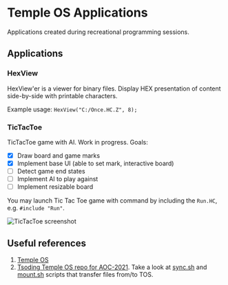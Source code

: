 # Temple OS Applications

Applications created during recreational programming sessions.

## Applications

### HexView

HexView'er is a viewer for binary files. Display HEX presentation of content
side-by-side with printable characters.

Example usage:
```HexView("C:/Once.HC.Z", 8);```

### TicTacToe

TicTacToe game with AI. Work in progress. Goals:
- [x] Draw board and game marks
- [x] Implement base UI (able to set mark, interactive board)
- [ ] Detect game end states
- [ ] Implement AI to play against
- [ ] Implement resizable board

You may launch Tic Tac Toe game with command by including the `Run.HC`, e.g. ```#include "Run"```.

![TicTacToe screenshot](/tictactoe.png?raw=true "Game screenshot")

## Useful references
1. [Temple OS](https://templeos.org/)
1. [Tsoding Temple OS repo for
   AOC-2021](https://gitlab.com/tsoding/aoc-2021/-/tree/master). Take a look at
   [sync.sh](https://gitlab.com/tsoding/aoc-2021/-/blob/master/sync.sh) and
   [mount.sh](https://gitlab.com/tsoding/aoc-2021/-/blob/master/mount.sh)
   scripts that transfer files from/to TOS.
